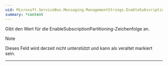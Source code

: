 ```yaml
---
uid: Microsoft.ServiceBus.Messaging.ManagementStrings.EnableSubscriptionPartitioning
summary: *content
---
```


Gibt den Wert für die EnableSubscriptionPartitioning-Zeichenfolge an. 

> [!NOTE]
> Dieses Feld wird derzeit nicht unterstützt und kann als veraltet markiert sein.

---

